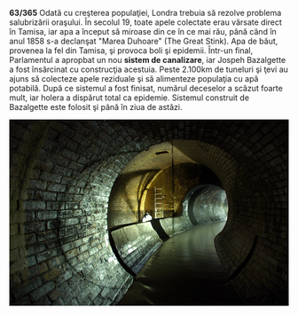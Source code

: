 **63/365** Odată cu creşterea populaţiei, Londra trebuia să rezolve problema salubrizării oraşului. În secolul 19, toate apele colectate erau vărsate direct în Tamisa, iar apa a început să miroase din ce în ce mai rău, până când în anul 1858 s-a declanşat "Marea Duhoare" (The Great Stink). Apa de băut, provenea la fel din Tamisa, şi provoca boli şi epidemii. Într-un final, Parlamentul a apropbat un nou **sistem de canalizare**, iar Jospeh Bazalgette a fost însărcinat cu construcţia acestuia. Peste 2.100km de tuneluri şi ţevi au ajuns să colecteze apele reziduale şi să alimenteze populaţia cu apă potabilă. După ce sistemul a fost finisat, numărul deceselor a scăzut foarte mult, iar holera a dispărut total ca epidemie. Sistemul construit de Bazalgette este folosit şi până în ziua de astăzi.

![Sistemul de canalizare de la Londra](image-1.jpg)
